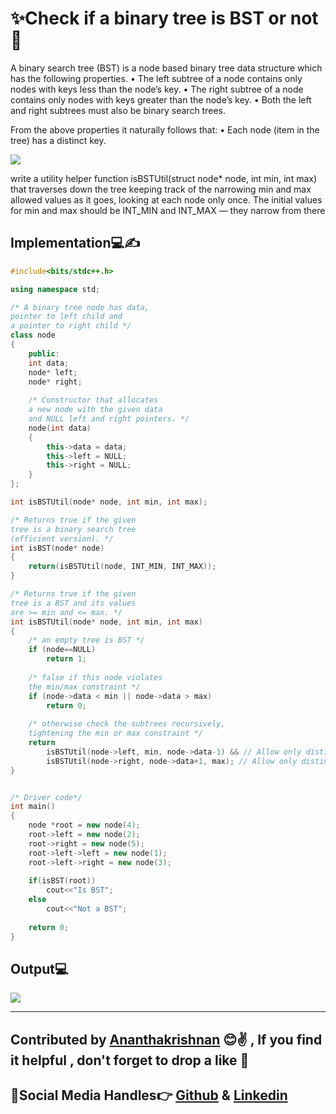# ✨Check if a binary tree is BST or not💖

A binary search tree (BST) is a node based binary tree data structure which has the following properties.
• The left subtree of a node contains only nodes with keys less than the node’s key.
• The right subtree of a node contains only nodes with keys greater than the node’s key.
• Both the left and right subtrees must also be binary search trees.

From the above properties it naturally follows that:
• Each node (item in the tree) has a distinct key.

<img src = "https://iq.opengenus.org/content/images/2019/05/BST.png">

 write a utility helper function isBSTUtil(struct node* node, int min, int max) that traverses down the tree keeping track of the narrowing min and max allowed values as it goes, looking at each node only once. The initial values for min and max should be INT_MIN and INT_MAX — they narrow from there

 
  
  
  
## Implementation💻✍
```cpp
#include<bits/stdc++.h> 

using namespace std; 

/* A binary tree node has data, 
pointer to left child and 
a pointer to right child */
class node 
{ 
	public: 
	int data; 
	node* left; 
	node* right; 
	
	/* Constructor that allocates 
	a new node with the given data 
	and NULL left and right pointers. */
	node(int data) 
	{ 
		this->data = data; 
		this->left = NULL; 
		this->right = NULL; 
	} 
}; 

int isBSTUtil(node* node, int min, int max); 

/* Returns true if the given 
tree is a binary search tree 
(efficient version). */
int isBST(node* node) 
{ 
	return(isBSTUtil(node, INT_MIN, INT_MAX)); 
} 

/* Returns true if the given 
tree is a BST and its values 
are >= min and <= max. */
int isBSTUtil(node* node, int min, int max) 
{ 
	/* an empty tree is BST */
	if (node==NULL) 
		return 1; 
			
	/* false if this node violates 
	the min/max constraint */
	if (node->data < min || node->data > max) 
		return 0; 
	
	/* otherwise check the subtrees recursively, 
	tightening the min or max constraint */
	return
		isBSTUtil(node->left, min, node->data-1) && // Allow only distinct values 
		isBSTUtil(node->right, node->data+1, max); // Allow only distinct values 
} 


/* Driver code*/
int main() 
{ 
	node *root = new node(4); 
	root->left = new node(2); 
	root->right = new node(5); 
	root->left->left = new node(1); 
	root->left->right = new node(3); 
	
	if(isBST(root)) 
		cout<<"Is BST"; 
	else
		cout<<"Not a BST"; 
		
	return 0; 
} 


```
## Output💻
   <img src="https://github.com/akrish4/DSA/blob/main/dsa-cp-2/Check_binaryTree_BST/images/image1.PNG">

---


## Contributed by [Ananthakrishnan](https://github.com/akrish4) 😊✌ , If you find it helpful , don't forget to drop a like 💖
## 🧒Social Media Handles👉   [Github](https://github.com/akrish4) & [Linkedin](https://in.linkedin.com/in/Ananthakrishnan-Nair-RS")



